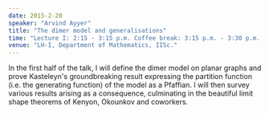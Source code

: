 ```yaml
---
date: 2015-2-20
speaker: "Arvind Ayyer"
title: "The dimer model and generalisations"
time: "Lecture I: 2:15 - 3:15 p.m. Coffee break: 3:15 p.m. - 3:30 p.m. Lecture II: 3:30 - 4:30 p.m. High Tea: 4:30 p.m."
venue: "LH-I, Department of Mathematics, IISc."
---
```

In the first half of the talk, I will define the dimer model on
planar graphs and prove Kasteleyn's groundbreaking result
expressing the
partition function (i.e. the generating function) of the model as a
Pfaffian. I will then survey various results arising as a consequence,
culminating in the beautiful limit shape theorems of Kenyon, Okounkov and
coworkers.
